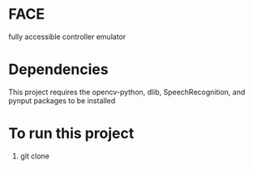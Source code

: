 # FACE
fully accessible controller emulator

# Dependencies
This project requires the opencv-python, dlib, SpeechRecognition, and pynput packages to be installed

# To run this project
1. git clone 
